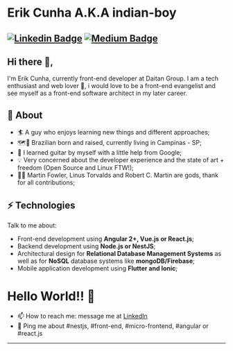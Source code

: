 # Erik Cunha A.K.A indian-boy
 [![Linkedin Badge](https://img.shields.io/badge/-erik--henrique-blue?style=flat-square&logo=Linkedin&logoColor=white&link=https://www.linkedin.com/in/erik-henrique/)](https://www.linkedin.com/in/erik-henrique/) [![Medium Badge](https://img.shields.io/badge/-@indianboy-03a57a?style=flat-square&labelColor=03a57a&logo=Medium&link=https://medium.com/@indianboy/)](https://medium.com/@indianboy/)
---

## Hi there 👋,           
I'm Erik Cunha, currently front-end developer at Daitan Group.  I am a tech enthusiast  and web lover 💖, i would love to be a front-end evangelist and see myself as a front-end software architect in my later career.

## 🧐  About
- 🏄‍ A guy who enjoys learning new things and different approaches;
- 🗺️📍  Brazilian born and raised, currently living in Campinas - SP;
- 🎸  I learned guitar by myself with a little help from Google; 
- 💡  Very concerned about the developer experience and the state of art + freedom (Open Source and Linux FTW!); 
- 👨‍💻  Martin Fowler, Linus Torvalds and Robert C. Martin are gods, thank for all contributions;

## ⚡ Technologies
Talk to me about:

- Front-end development using **Angular 2+, Vue.js or React.js**;
- Backend development using **Node.js or NestJS**;
- Architectural design for **Relational Database Management Systems** as well as for **NoSQL** database systems like **mongoDB/Firebase**;
- Mobile application development using **Flutter and Ionic**;

# Hello World!! 🤔
- 📫  How to reach me: message me at [LinkedIn](https://www.linkedin.com/in/erik-henrique/)
- 💬 Ping me about #nestjs, #front-end, #micro-frontend, #angular or #react.js
---

